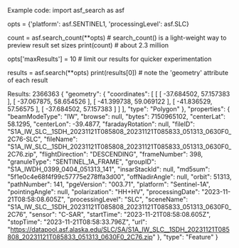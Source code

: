Example code:
import asf_search as asf

opts = {'platform': asf.SENTINEL1, 'processingLevel': asf.SLC}

count = asf.search_count(**opts) # search_count() is a light-weight way to preview result set sizes
print(count) # about 2.3 million

opts['maxResults'] = 10 # limit our results for quicker experimentation

results = asf.search(**opts)
print(results[0]) # note the 'geometry' attribute of each result

Results:
2366363
{
  "geometry": {
    "coordinates": [
      [
        [
          -37.684502,
          57.157383
        ],
        [
          -37.067875,
          58.654526
        ],
        [
          -41.399738,
          59.069122
        ],
        [
          -41.836529,
          57.56575
        ],
        [
          -37.684502,
          57.157383
        ]
      ]
    ],
    "type": "Polygon"
  },
  "properties": {
    "beamModeType": "IW",
    "browse": null,
    "bytes": 7150965102,
    "centerLat": 58.1295,
    "centerLon": -39.4877,
    "faradayRotation": null,
    "fileID": "S1A_IW_SLC__1SDH_20231121T085808_20231121T085833_051313_0630F0_2C76-SLC",
    "fileName": "S1A_IW_SLC__1SDH_20231121T085808_20231121T085833_051313_0630F0_2C76.zip",
    "flightDirection": "DESCENDING",
    "frameNumber": 398,
    "granuleType": "SENTINEL_1A_FRAME",
    "groupID": "S1A_IWDH_0399_0404_051313_141",
    "insarStackId": null,
    "md5sum": "5f1e0c4e68f4f99c57775e278ffa3d00",
    "offNadirAngle": null,
    "orbit": 51313,
    "pathNumber": 141,
    "pgeVersion": "003.71",
    "platform": "Sentinel-1A",
    "pointingAngle": null,
    "polarization": "HH+HV",
    "processingDate": "2023-11-21T08:58:08.605Z",
    "processingLevel": "SLC",
    "sceneName": "S1A_IW_SLC__1SDH_20231121T085808_20231121T085833_051313_0630F0_2C76",
    "sensor": "C-SAR",
    "startTime": "2023-11-21T08:58:08.605Z",
    "stopTime": "2023-11-21T08:58:33.796Z",
    "url": "https://datapool.asf.alaska.edu/SLC/SA/S1A_IW_SLC__1SDH_20231121T085808_20231121T085833_051313_0630F0_2C76.zip"
  },
  "type": "Feature"
}
